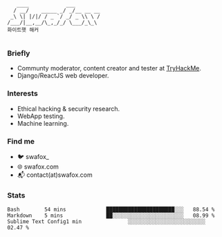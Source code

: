 ```
   ____            ___        
  / __/    _____ _/ _/__ __ __
 _\ \| |/|/ / _ `/ _/ _ \\ \ /
/___/|__,__/\_,_/_/ \___/_\_\ 
화이트햇 해커 
                              
```
### Briefly
- Communty moderator, content creator and tester at [TryHackMe](https://tryhackme.com/).
- Django/ReactJS web developer.

### Interests
- Ethical hacking & security research.
- WebApp testing.
- Machine learning. 

### Find me
- 🐦 swafox_
- 🌐 swafox.com
- 📬 contact(at)swafox.com

### Stats
<!--START_SECTION:waka-->
```text
Bash        54 mins             ██████████████████████░░░   88.54 % 
Markdown    5 mins              ██░░░░░░░░░░░░░░░░░░░░░░░   08.99 % 
Sublime Text Config1 min               ░░░░░░░░░░░░░░░░░░░░░░░░░   02.47 %
```
<!--END_SECTION:waka-->

